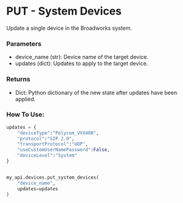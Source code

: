 # PUT - System Devices

Update a single device in the Broadworks system.

### Parameters&#x20;

* device\_name (str): Device name of the target device.&#x20;
* updates (dict): Updates to apply to the target device.

### Returns

* Dict: Python dictionary of the new state after updates have been applied.

### How To Use:

```python
updates = {
	"deviceType":"Polycom_VVX400",
	"protocol":"SIP 2.0",
	"transportProtocol":"UDP",
	"useCustomUserNamePassword":False,
	"deviceLevel":"System"
}


my_api.devices.put_system_devices(
    "device_name",
    updates=updates
)
```
